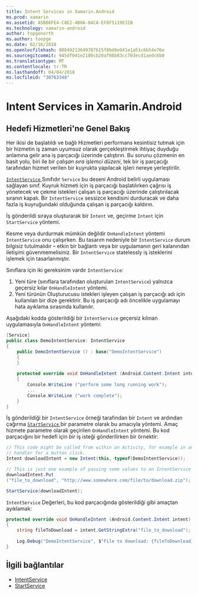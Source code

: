 ```yaml
---
title: Intent Services in Xamarin.Android
ms.prod: xamarin
ms.assetid: A5B86FE4-C8E2-4B0A-84CA-EF8F5119E31B
ms.technology: xamarin-android
author: topgenorth
ms.author: toopge
ms.date: 02/16/2018
ms.openlocfilehash: 80849213649707615f8bd8e941e1a51c6b54e76e
ms.sourcegitcommit: 945df041e2180cb20af08b83cc703ecd1aedc6b0
ms.translationtype: MT
ms.contentlocale: tr-TR
ms.lasthandoff: 04/04/2018
ms.locfileid: "30763348"
---
```

# <a name="intent-services-in-xamarinandroid"></a>Intent Services in Xamarin.Android

## <a name="intent-services-overview"></a>Hedefi Hizmetleri'ne Genel Bakış

Her ikisi de başlatıldı ve bağlı Hizmetleri performans kesintisiz tutmak için bir hizmetin iş zaman uyumsuz olarak gerçekleştirmek ihtiyaç duyduğu anlamına gelir ana iş parçacığı üzerinde çalıştırın. Bu sorunu çözmenin en basit yolu, biri ile bir _çalışan sıra işlemci düzeni_, tek bir iş parçacığı tarafından hizmet verilen bir kuyrukta yapılacak işleri nereye yerleştirilir. 

[ `IntentService` ](https://developer.xamarin.com/api/type/Android.App.IntentService/) Sınıfıdır `Service` bu deseni Android belirli uygulaması sağlayan sınıf. Kuyruk hizmeti için iş parçacığı başlatılırken çağrısı iş yönetecek ve çekme istekleri çalışan iş parçacığı üzerinde çalıştırılacak sıranın kapalı. Bir `IntentService` sessizce kendisini durduracak ve daha fazla iş kuyruğundaki olduğunda çalışan iş parçacığı kaldırın.
 
İş gönderildi sıraya oluşturarak bir `Intent` ve, geçirme `Intent` için `StartService` yöntemi.

Kesme veya durdurmak mümkün değildir `OnHandleIntent` yöntemi `IntentService` onu çalışırken. Bu tasarım nedeniyle bir `IntentService` durum bilgisiz tutulmalıdır &ndash; etkin bir bağlantı veya bir uygulamanın geri kalanından iletişimi güvenmemelisiniz. Bir `IntentService` statelessly iş isteklerini işlemek için tasarlanmıştır.

Sınıflara için iki gereksinim vardır `IntentService`:

1. Yeni türe (sınıflara tarafından oluşturulan `IntentService`) yalnızca geçersiz kılar `OnHandleIntent` yöntemi.
2. Yeni türünün Oluşturucusu istekleri işleyen çalışan iş parçacığı adı için kullanılan bir dize gerektirir. Bu iş parçacığı adı öncelikle uygulamayı hata ayıklama sırasında kullanılır.

Aşağıdaki kodda gösterildiği bir `IntentService` geçersiz kılınan uygulamasıyla `OnHandleIntent` yöntemi:

```csharp
[Service]
public class DemoIntentService: IntentService
{
    public DemoIntentService () : base("DemoIntentService")
    {
    }
    
    protected override void OnHandleIntent (Android.Content.Intent intent)
    {
        Console.WriteLine ("perform some long running work");
        ...
        Console.WriteLine ("work complete");
    }
}
```

İş gönderildiği bir `IntentService` örneği tarafından bir `Intent` ve ardından çağırma [ `StartService` ](https://developer.xamarin.com/api/member/Android.Content.Context.StartService/p/Android.Content.Intent/) bir parametre olarak bu amacıyla yöntemi. Amaç hizmete parametre olarak geçirilen `OnHandleIntent` yöntemi. Bu kod parçacığını bir hedefi için bir iş isteği gönderilirken bir örnektir: 

```csharp
// This code might be called from within an Activity, for example in an event
// handler for a button click.
Intent downloadIntent = new Intent(this, typeof(DemoIntentService));

// This is just one example of passing some values to an IntentService via the Intent:
downloadIntent.Put
("file_to_download", "http://www.somewhere.com/file/to/download.zip");

StartService(downloadIntent);
```

`IntentService` Değerleri, bu kod parçacığında gösterildiği gibi amaçtan ayıklamak:  

```csharp
protected override void OnHandleIntent (Android.Content.Intent intent)
{
    string fileToDownload = intent.GetStringExtra("file_to_download");
    
    Log.Debug("DemoIntentService", $"File to download: {fileToDownload}.");
}
```


## <a name="related-links"></a>İlgili bağlantılar

- [IntentService](https://developer.xamarin.com/api/type/Android.App.IntentService/)
- [StartService](https://developer.xamarin.com/api/member/Android.Content.Context.StartService/p/Android.Content.Intent/)
